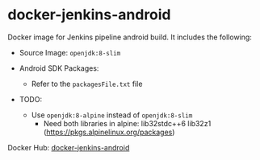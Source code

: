 # docker-jenkins-android

Docker image for Jenkins pipeline android build. It includes the following:

* Source Image: ```openjdk:8-slim```
* Android SDK Packages:
  * Refer to the ```packagesFile.txt``` file

* TODO:
  * Use ```openjdk:8-alpine``` instead of ```openjdk:8-slim```
    * Need both libraries in alpine: lib32stdc++6 lib32z1 (https://pkgs.alpinelinux.org/packages)

Docker Hub: [docker-jenkins-android](https://hub.docker.com/r/chiahan1123/docker-jenkins-android/)
